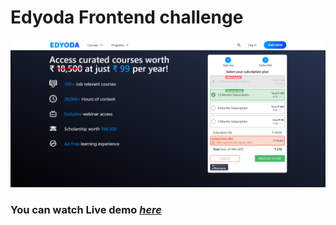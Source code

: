 # Edyoda Frontend challenge

![Example screenshot](./ss.png)

### You can watch Live demo [_here_](https://edyodaapp.netlify.app/)
